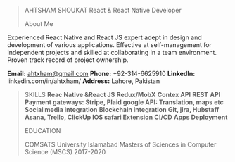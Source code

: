 
> AHTSHAM SHOUKAT
> React & React Native Developer
>
> About Me

Experienced React Native and React JS expert adept in design and
development of various applications. Effective at self-management for
independent projects and skilled at collaborating in a team environment.
Proven track record of project ownership.

**Email:** ahtxham@gmail.com 
**Phone:** +92-314-6625910
**LinkedIn:** linkedin.com/in/ahtxham/ 
**Address:** Lahore, Pakistan

> SKILLS
> **Reac Native &React JS**
> **Redux/MobX**
> **Contex API** 
> **REST** **API**
> **Payment gateways: Stripe, Plaid google API: Translation, maps etc**  
> **Social media integration**
> **Blockchain integration**
> **Git, jira, Hubstaff**
> **Asana, Trello, ClickUp IOS safari Extension**
> **CI/CD**
> **Apps Deployment**
>
> EDUCATION
>
> COMSATS University Islamabad
> Masters of Sciences in Computer Science 
>(MSCS) 2017-2020
